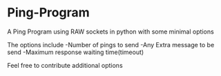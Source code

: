 # Ping-Program
A Ping Program using RAW sockets in python with some minimal options

The options include 
  -Number of pings to send
  -Any Extra message to be send
  -Maximum response waiting time(timeout)

Feel free to contribute additional options

